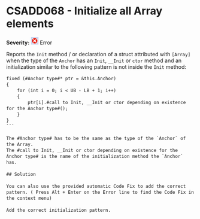 # CSADD068 - Initialize all Array elements

**Severity:** ![Error](images/Error.png) Error

Reports the `Init` method / or declaration of a struct attributed with `[Array]` when the type of the `Anchor` has an `Init`, `__Init` or `ctor` method and an initialization similar to the following pattern is not inside the `Init` method:

````
fixed (#Anchor type#* ptr = &this.Anchor)
{
    for (int i = 0; i < UB - LB + 1; i++)
    {
        ptr[i].#call to Init, __Init or ctor depending on existence for the Anchor type#();
    }
}
```

The #Anchor type# has to be the same as the type of the `Anchor` of the Array.
The #call to Init, __Init or ctor depending on existence for the Anchor type# is the name of the initialization method the `Anchor` has.

## Solution

You can also use the provided automatic Code Fix to add the correct pattern. ( Press Alt + Enter on the Error line to find the Code Fix in the context menu) 

Add the correct initialization pattern.